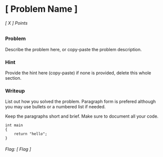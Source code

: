 # [ Problem Name ]
###### [ X ] Points


### Problem
Describe the problem here, or copy-paste the problem description.


### Hint
Provide the hint here (copy-paste) if none is provided, delete this whole section.


### Writeup
List out how you solved the problem. Paragraph form is prefered although you may use bullets or a numbered list if needed.

Keep the paragraphs short and brief. Make sure to document all your code.

```[Java]
int main 
{
    return "hello";
}
```


###### Flag: [ Flag ]
